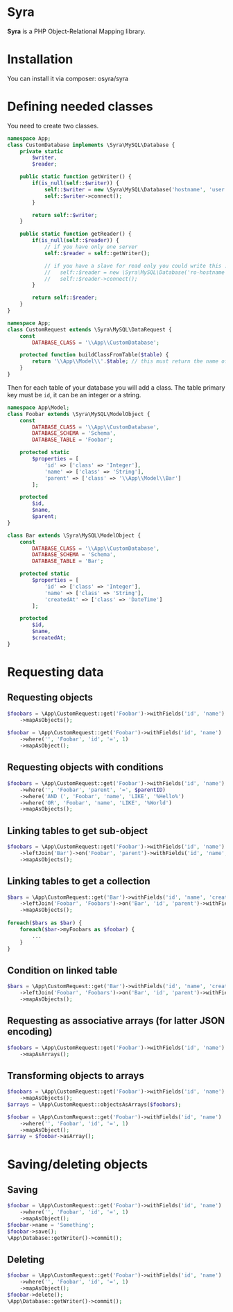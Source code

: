 Syra
====

**Syra** is a PHP Object-Relational Mapping library.

# Installation

You can install it via composer: osyra/syra

# Defining needed classes

You need to create two classes.

```php
namespace App;
class CustomDatabase implements \Syra\MySQL\Database {
    private static
        $writer,
        $reader;

    public static function getWriter() {
        if(is_null(self::$writer)) {
            self::$writer = new \Syra\MySQL\Database('hostname', 'user', 'password');
            self::$writer->connect();
        }

        return self::$writer;
    }

    public static function getReader() {
        if(is_null(self::$reader)) {
            // if you have only one server
            self::$reader = self::getWriter();

            // if you have a slave for read only you could write this :
            //   self::$reader = new \Syra\MySQL\Database('ro-hostname', 'ro-user', 'ro-password');
            //   self::$reader->connect();
        }

        return self::$reader;
    }
}
```

```php
namespace App;
class CustomRequest extends \Syra\MySQL\DataRequest {
    const
        DATABASE_CLASS = '\\App\\CustomDatabase';

    protected function buildClassFromTable($table) {
        return '\\App\\Model\\'.$table; // this must return the name of the class matched by the table
    }
}
```

Then for each table of your database you will add a class.
The table primary key must be `id`, it can be an integer or a string.

```php
namespace App\Model;
class Foobar extends \Syra\MySQL\ModelObject {
    const
        DATABASE_CLASS = '\\App\\CustomDatabase',
        DATABASE_SCHEMA = 'Schema',
        DATABASE_TABLE = 'Foobar';

    protected static
        $properties = [
            'id' => ['class' => 'Integer'],
            'name' => ['class' => 'String'],
            'parent' => ['class' => '\\App\\Model\\Bar']
        ];

    protected
        $id,
        $name,
        $parent;
}

class Bar extends \Syra\MySQL\ModelObject {
    const
        DATABASE_CLASS = '\\App\\CustomDatabase',
        DATABASE_SCHEMA = 'Schema',
        DATABASE_TABLE = 'Bar';

    protected static
        $properties = [
            'id' => ['class' => 'Integer'],
            'name' => ['class' => 'String'],
            'createdAt' => ['class' => 'DateTime']
        ];

    protected
        $id,
        $name,
        $createdAt;
}
```

# Requesting data

## Requesting objects
```php
$foobars = \App\CustomRequest::get('Foobar')->withFields('id', 'name')
    ->mapAsObjects();
    
$foobar = \App\CustomRequest::get('Foobar')->withFields('id', 'name')
    ->where('', 'Foobar', 'id', '=', 1)
    ->mapAsObject();
```

## Requesting objects with conditions
```php
$foobars = \App\CustomRequest::get('Foobar')->withFields('id', 'name')
    ->where('', 'Foobar', 'parent', '=', $parentID)
    ->where('AND (', 'Foobar', 'name', 'LIKE', '%Hello%')
    ->where('OR', 'Foobar', 'name', 'LIKE', '%World')
    ->mapAsObjects();
```

## Linking tables to get sub-object
```php
$foobars = \App\CustomRequest::get('Foobar')->withFields('id', 'name')
    ->leftJoin('Bar')->on('Foobar', 'parent')->withFields('id', 'name', 'createdAt')
    ->mapAsObjects();
```

## Linking tables to get a collection
```php
$bars = \App\CustomRequest::get('Bar')->withFields('id', 'name', 'createdAt')
    ->leftJoin('Foobar', 'Foobars')->on('Bar', 'id', 'parent')->withFields('id', 'name')
    ->mapAsObjects();
    
foreach($bars as $bar) {
    foreach($bar->myFoobars as $foobar) {
        ...
    }
}
```

## Condition on linked table
```php
$bars = \App\CustomRequest::get('Bar')->withFields('id', 'name', 'createdAt')
    ->leftJoin('Foobar', 'Foobars')->on('Bar', 'id', 'parent')->withFields('id', 'name')->with('', 'name', 'LIKE', '%Hello%')
    ->mapAsObjects();
```

## Requesting as associative arrays (for latter JSON encoding)
```php
$foobars = \App\CustomRequest::get('Foobar')->withFields('id', 'name')
    ->mapAsArrays();
```

## Transforming objects to arrays
```php
$foobars = \App\CustomRequest::get('Foobar')->withFields('id', 'name')
    ->mapAsObjects();
$arrays = \App\CustomRequest::objectsAsArrays($foobars);

$foobar = \App\CustomRequest::get('Foobar')->withFields('id', 'name')
    ->where('', 'Foobar', 'id', '=', 1)
    ->mapAsObject();
$array = $foobar->asArray();
```

# Saving/deleting objects

## Saving
```php
$foobar = \App\CustomRequest::get('Foobar')->withFields('id', 'name')
    ->where('', 'Foobar', 'id', '=', 1)
    ->mapAsObject();
$foobar->name = 'Something';
$foobar->save();
\App\Database::getWriter()->commit();
```

## Deleting
```php
$foobar = \App\CustomRequest::get('Foobar')->withFields('id', 'name')
    ->where('', 'Foobar', 'id', '=', 1)
    ->mapAsObject();
$foobar->delete();
\App\Database::getWriter()->commit();
```
